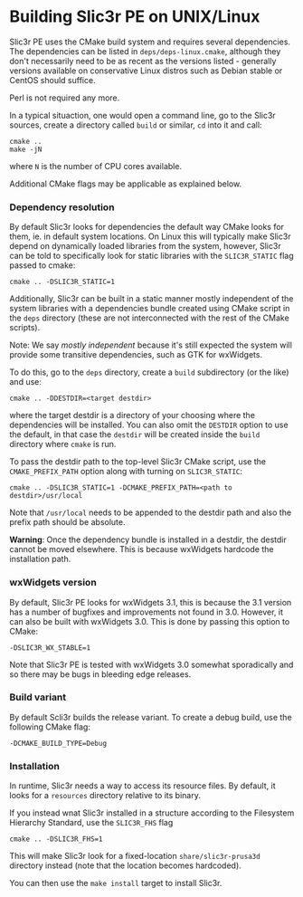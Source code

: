 
# Building Slic3r PE on UNIX/Linux

Slic3r PE uses the CMake build system and requires several dependencies.
The dependencies can be listed in `deps/deps-linux.cmake`, although they don't necessarily need to be as recent
as the versions listed - generally versions available on conservative Linux distros such as Debian stable or CentOS should suffice.

Perl is not required any more.

In a typical situaction, one would open a command line, go to the Slic3r sources, create a directory called `build` or similar,
`cd` into it and call:

    cmake ..
    make -jN

where `N` is the number of CPU cores available.

Additional CMake flags may be applicable as explained below.

### Dependency resolution

By default Slic3r looks for dependencies the default way CMake looks for them, ie. in default system locations.
On Linux this will typically make Slic3r depend on dynamically loaded libraries from the system, however, Slic3r can be told
to specifically look for static libraries with the `SLIC3R_STATIC` flag passed to cmake:

    cmake .. -DSLIC3R_STATIC=1

Additionally, Slic3r can be built in a static manner mostly independent of the system libraries with a dependencies bundle
created using CMake script in the `deps` directory (these are not interconnected with the rest of the CMake scripts).

Note: We say _mostly independent_ because it's still expected the system will provide some transitive dependencies, such as GTK for wxWidgets.

To do this, go to the `deps` directory, create a `build` subdirectory (or the like) and use:

    cmake .. -DDESTDIR=<target destdir>

where the target destdir is a directory of your choosing where the dependencies will be installed.
You can also omit the `DESTDIR` option to use the default, in that case the `destdir` will be created inside the `build` directory where `cmake` is run.

To pass the destdir path to the top-level Slic3r CMake script, use the `CMAKE_PREFIX_PATH` option along with turning on `SLIC3R_STATIC`:

    cmake .. -DSLIC3R_STATIC=1 -DCMAKE_PREFIX_PATH=<path to destdir>/usr/local

Note that `/usr/local` needs to be appended to the destdir path and also the prefix path should be absolute.

**Warning**: Once the dependency bundle is installed in a destdir, the destdir cannot be moved elsewhere.
This is because wxWidgets hardcode the installation path.

### wxWidgets version

By default, Slic3r PE looks for wxWidgets 3.1, this is because the 3.1 version has
a number of bugfixes and improvements not found in 3.0. However, it can also be built with wxWidgets 3.0.
This is done by passing this option to CMake:

    -DSLIC3R_WX_STABLE=1

Note that Slic3r PE is tested with wxWidgets 3.0 somewhat sporadically and so there may be bugs in bleeding edge releases.

### Build variant

By default Scli3r builds the release variant.
To create a debug build, use the following CMake flag:

    -DCMAKE_BUILD_TYPE=Debug

### Installation

In runtime, Slic3r needs a way to access its resource files. By default, it looks for a `resources` directory relative to its binary.

If you instead wnat Slic3r installed in a structure according to the Filesystem Hierarchy Standard, use the `SLIC3R_FHS` flag

    cmake .. -DSLIC3R_FHS=1

This will make Slic3r look for a fixed-location `share/slic3r-prusa3d` directory instead (note that the location becomes hardcoded).

You can then use the `make install` target to install Slic3r.
